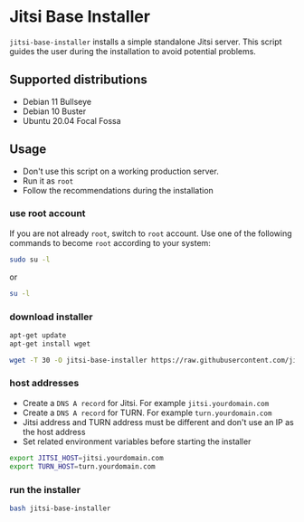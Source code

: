 # Jitsi Base Installer

`jitsi-base-installer` installs a simple standalone Jitsi server. This script
guides the user during the installation to avoid potential problems.

## Supported distributions

- Debian 11 Bullseye
- Debian 10 Buster
- Ubuntu 20.04 Focal Fossa

## Usage

- Don't use this script on a working production server.
- Run it as `root`
- Follow the recommendations during the installation

### use root account

If you are not already `root`, switch to `root` account. Use one of the
following commands to become `root` according to your system:

```bash
sudo su -l
```

or

```bash
su -l
```

### download installer

```bash
apt-get update
apt-get install wget

wget -T 30 -O jitsi-base-installer https://raw.githubusercontent.com/jitsi-contrib/installers/main/jitsi-base/jitsi-base-installer
```

### host addresses

- Create a `DNS A record` for Jitsi. For example `jitsi.yourdomain.com`
- Create a `DNS A record` for TURN. For example `turn.yourdomain.com`
- Jitsi address and TURN address must be different and don't use an IP as the
  host address
- Set related environment variables before starting the installer

```bash
export JITSI_HOST=jitsi.yourdomain.com
export TURN_HOST=turn.yourdomain.com
```

### run the installer

```bash
bash jitsi-base-installer
```
